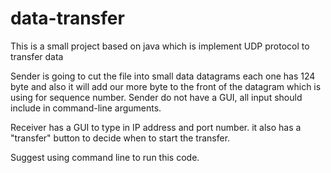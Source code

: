 # data-transfer

This is a small project based on java
which is implement UDP protocol to transfer data

Sender is going to cut the file into small data datagrams each one has 124 byte 
and also it will add our more byte to the front of the datagram which is using for sequence number. 
Sender do not have a GUI, all input should include in command-line arguments.

Receiver has a GUI to type in IP address and port number. it  also has a "transfer" button to decide
when to start the transfer.

Suggest using command line to run this code.

